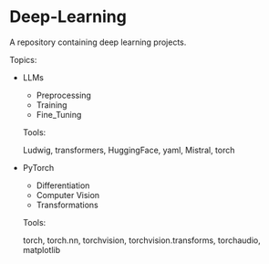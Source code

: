 # Deep-Learning
A repository containing deep learning projects.

Topics:

+ LLMs
  - Preprocessing
  - Training
  - Fine_Tuning

  Tools:

  Ludwig, transformers, HuggingFace, yaml, Mistral, torch
 
+ PyTorch 
   - Differentiation
   - Computer Vision
   - Transformations
 
    Tools:

    torch, torch.nn, torchvision, torchvision.transforms, torchaudio, matplotlib

